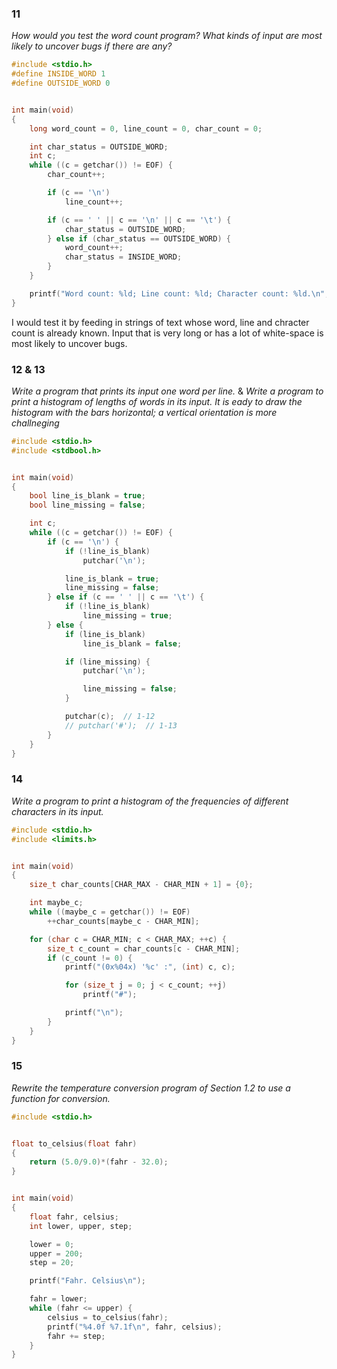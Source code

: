 ### 11
*How would you test the word count program? What kinds of input are most likely to uncover bugs if there are any?*

```c
#include <stdio.h>
#define INSIDE_WORD 1
#define OUTSIDE_WORD 0


int main(void)
{
    long word_count = 0, line_count = 0, char_count = 0;

    int char_status = OUTSIDE_WORD;
    int c;
    while ((c = getchar()) != EOF) {
        char_count++;

        if (c == '\n')
            line_count++;

        if (c == ' ' || c == '\n' || c == '\t') {
            char_status = OUTSIDE_WORD;
        } else if (char_status == OUTSIDE_WORD) {
            word_count++;
            char_status = INSIDE_WORD;
        }
    }

    printf("Word count: %ld; Line count: %ld; Character count: %ld.\n", word_count, line_count, char_count);
}
```
I would test it by feeding in strings of text whose word, line and chracter count is already known.
Input that is very long or has a lot of white-space is most likely to uncover bugs.


### 12 & 13
*Write a program that prints its input one word per line.*
&
*Write a program to print a histogram of lengths of words in its input. It is eady to draw the histogram with the bars horizontal; a vertical orientation is more challneging*

```c
#include <stdio.h>
#include <stdbool.h>


int main(void)
{
    bool line_is_blank = true;
    bool line_missing = false;

    int c;
    while ((c = getchar()) != EOF) {
        if (c == '\n') {
            if (!line_is_blank)
                putchar('\n');

            line_is_blank = true;
            line_missing = false;
        } else if (c == ' ' || c == '\t') {
            if (!line_is_blank)
                line_missing = true;
        } else {
            if (line_is_blank)
                line_is_blank = false;

            if (line_missing) {
                putchar('\n');

                line_missing = false;
            }

            putchar(c);  // 1-12
            // putchar('#');  // 1-13
        }
    }
}
```


### 14
*Write a program to print a histogram of the frequencies of different characters in its input.*

```c
#include <stdio.h>
#include <limits.h>


int main(void)
{
    size_t char_counts[CHAR_MAX - CHAR_MIN + 1] = {0};

    int maybe_c;
    while ((maybe_c = getchar()) != EOF)
        ++char_counts[maybe_c - CHAR_MIN];

    for (char c = CHAR_MIN; c < CHAR_MAX; ++c) {
        size_t c_count = char_counts[c - CHAR_MIN];
        if (c_count != 0) {
            printf("(0x%04x) '%c' :", (int) c, c);

            for (size_t j = 0; j < c_count; ++j)
                printf("#");

            printf("\n");
        }
    }
}
```


### 15
*Rewrite the temperature conversion program of Section 1.2 to use a function for conversion.*

```c
#include <stdio.h>


float to_celsius(float fahr)
{
    return (5.0/9.0)*(fahr - 32.0);
}


int main(void)
{
    float fahr, celsius;
    int lower, upper, step;

    lower = 0;
    upper = 200;
    step = 20;

    printf("Fahr. Celsius\n");

    fahr = lower;
    while (fahr <= upper) {
        celsius = to_celsius(fahr);
        printf("%4.0f %7.1f\n", fahr, celsius);
        fahr += step;
    }
}
```

